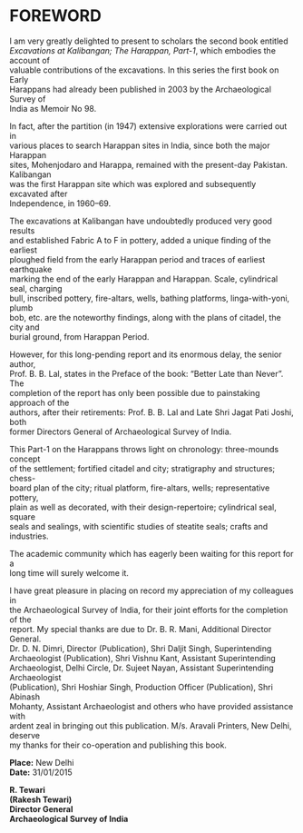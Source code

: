 # FOREWORD

I am very greatly delighted to present to scholars the second book entitled  
*Excavations at Kalibangan; The Harappan, Part-1*, which embodies the account of  
valuable contributions of the excavations. In this series the first book on Early  
Harappans had already been published in 2003 by the Archaeological Survey of  
India as Memoir No 98.

In fact, after the partition (in 1947) extensive explorations were carried out in  
various places to search Harappan sites in India, since both the major Harappan  
sites, Mohenjodaro and Harappa, remained with the present-day Pakistan. Kalibangan  
was the first Harappan site which was explored and subsequently excavated after  
Independence, in 1960–69.

The excavations at Kalibangan have undoubtedly produced very good results  
and established Fabric A to F in pottery, added a unique finding of the earliest  
ploughed field from the early Harappan period and traces of earliest earthquake  
marking the end of the early Harappan and Harappan. Scale, cylindrical seal, charging  
bull, inscribed pottery, fire-altars, wells, bathing platforms, linga-with-yoni, plumb  
bob, etc. are the noteworthy findings, along with the plans of citadel, the city and  
burial ground, from Harappan Period.

However, for this long-pending report and its enormous delay, the senior author,  
Prof. B. B. Lal, states in the Preface of the book: “Better Late than Never”. The  
completion of the report has only been possible due to painstaking approach of the  
authors, after their retirements: Prof. B. B. Lal and Late Shri Jagat Pati Joshi, both  
former Directors General of Archaeological Survey of India.

This Part-1 on the Harappans throws light on chronology: three-mounds concept  
of the settlement; fortified citadel and city; stratigraphy and structures; chess-  
board plan of the city; ritual platform, fire-altars, wells; representative pottery,  
plain as well as decorated, with their design-repertoire; cylindrical seal, square  
seals and sealings, with scientific studies of steatite seals; crafts and industries.

The academic community which has eagerly been waiting for this report for a  
long time will surely welcome it.

I have great pleasure in placing on record my appreciation of my colleagues in  
the Archaeological Survey of India, for their joint efforts for the completion of the  
report. My special thanks are due to Dr. B. R. Mani, Additional Director General.  
Dr. D. N. Dimri, Director (Publication), Shri Daljit Singh, Superintending  
Archaeologist (Publication), Shri Vishnu Kant, Assistant Superintending  
Archaeologist, Delhi Circle, Dr. Sujeet Nayan, Assistant Superintending Archaeologist  
(Publication), Shri Hoshiar Singh, Production Officer (Publication), Shri Abinash  
Mohanty, Assistant Archaeologist and others who have provided assistance with  
ardent zeal in bringing out this publication. M/s. Aravali Printers, New Delhi, deserve  
my thanks for their co-operation and publishing this book.

**Place:** New Delhi  
**Date:** 31/01/2015  

**R. Tewari**  
**(Rakesh Tewari)**  
**Director General**  
**Archaeological Survey of India**
